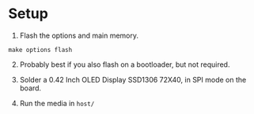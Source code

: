 # Setup

1. Flash the options and main memory.

```
make options flash
```

2. Probably best if you also flash on a bootloader, but not required.

3. Solder a 0.42 Inch OLED Display SSD1306 72X40, in SPI mode on the board.

4. Run the media in `host/`

